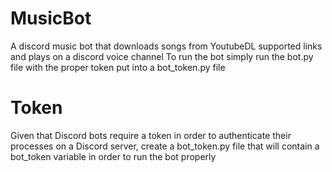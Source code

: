 # MusicBot

A discord music bot that downloads songs from YoutubeDL supported links and plays on a discord voice channel
To run the bot simply run the bot.py file with the proper token put into a bot_token.py file

# Token
Given that Discord bots require a token in order to authenticate their processes on a Discord server, create a bot_token.py file that will contain a bot_token variable in order to run the bot properly
